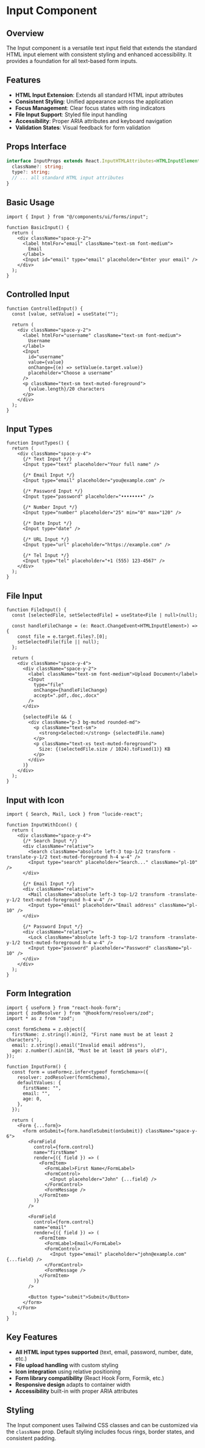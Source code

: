 # Input Component

## Overview

The Input component is a versatile text input field that extends the standard HTML input element with consistent styling and enhanced accessibility. It provides a foundation for all text-based form inputs.

## Features

- **HTML Input Extension**: Extends all standard HTML input attributes
- **Consistent Styling**: Unified appearance across the application
- **Focus Management**: Clear focus states with ring indicators
- **File Input Support**: Styled file input handling
- **Accessibility**: Proper ARIA attributes and keyboard navigation
- **Validation States**: Visual feedback for form validation

## Props Interface

```typescript
interface InputProps extends React.InputHTMLAttributes<HTMLInputElement> {
  className?: string;
  type?: string;
  // ... all standard HTML input attributes
}
```

## Basic Usage

```tsx
import { Input } from "@/components/ui/forms/input";

function BasicInput() {
  return (
    <div className="space-y-2">
      <label htmlFor="email" className="text-sm font-medium">
        Email
      </label>
      <Input id="email" type="email" placeholder="Enter your email" />
    </div>
  );
}
```

## Controlled Input

```tsx
function ControlledInput() {
  const [value, setValue] = useState("");

  return (
    <div className="space-y-2">
      <label htmlFor="username" className="text-sm font-medium">
        Username
      </label>
      <Input
        id="username"
        value={value}
        onChange={(e) => setValue(e.target.value)}
        placeholder="Choose a username"
      />
      <p className="text-sm text-muted-foreground">
        {value.length}/20 characters
      </p>
    </div>
  );
}
```

## Input Types

```tsx
function InputTypes() {
  return (
    <div className="space-y-4">
      {/* Text Input */}
      <Input type="text" placeholder="Your full name" />

      {/* Email Input */}
      <Input type="email" placeholder="you@example.com" />

      {/* Password Input */}
      <Input type="password" placeholder="••••••••" />

      {/* Number Input */}
      <Input type="number" placeholder="25" min="0" max="120" />

      {/* Date Input */}
      <Input type="date" />

      {/* URL Input */}
      <Input type="url" placeholder="https://example.com" />

      {/* Tel Input */}
      <Input type="tel" placeholder="+1 (555) 123-4567" />
    </div>
  );
}
```

## File Input

```tsx
function FileInput() {
  const [selectedFile, setSelectedFile] = useState<File | null>(null);

  const handleFileChange = (e: React.ChangeEvent<HTMLInputElement>) => {
    const file = e.target.files?.[0];
    setSelectedFile(file || null);
  };

  return (
    <div className="space-y-4">
      <div className="space-y-2">
        <label className="text-sm font-medium">Upload Document</label>
        <Input
          type="file"
          onChange={handleFileChange}
          accept=".pdf,.doc,.docx"
        />
      </div>

      {selectedFile && (
        <div className="p-3 bg-muted rounded-md">
          <p className="text-sm">
            <strong>Selected:</strong> {selectedFile.name}
          </p>
          <p className="text-xs text-muted-foreground">
            Size: {(selectedFile.size / 1024).toFixed(1)} KB
          </p>
        </div>
      )}
    </div>
  );
}
```

## Input with Icon

```tsx
import { Search, Mail, Lock } from "lucide-react";

function InputWithIcon() {
  return (
    <div className="space-y-4">
      {/* Search Input */}
      <div className="relative">
        <Search className="absolute left-3 top-1/2 transform -translate-y-1/2 text-muted-foreground h-4 w-4" />
        <Input type="search" placeholder="Search..." className="pl-10" />
      </div>

      {/* Email Input */}
      <div className="relative">
        <Mail className="absolute left-3 top-1/2 transform -translate-y-1/2 text-muted-foreground h-4 w-4" />
        <Input type="email" placeholder="Email address" className="pl-10" />
      </div>

      {/* Password Input */}
      <div className="relative">
        <Lock className="absolute left-3 top-1/2 transform -translate-y-1/2 text-muted-foreground h-4 w-4" />
        <Input type="password" placeholder="Password" className="pl-10" />
      </div>
    </div>
  );
}
```

## Form Integration

```tsx
import { useForm } from "react-hook-form";
import { zodResolver } from "@hookform/resolvers/zod";
import * as z from "zod";

const formSchema = z.object({
  firstName: z.string().min(2, "First name must be at least 2 characters"),
  email: z.string().email("Invalid email address"),
  age: z.number().min(18, "Must be at least 18 years old"),
});

function InputForm() {
  const form = useForm<z.infer<typeof formSchema>>({
    resolver: zodResolver(formSchema),
    defaultValues: {
      firstName: "",
      email: "",
      age: 0,
    },
  });

  return (
    <Form {...form}>
      <form onSubmit={form.handleSubmit(onSubmit)} className="space-y-6">
        <FormField
          control={form.control}
          name="firstName"
          render={({ field }) => (
            <FormItem>
              <FormLabel>First Name</FormLabel>
              <FormControl>
                <Input placeholder="John" {...field} />
              </FormControl>
              <FormMessage />
            </FormItem>
          )}
        />

        <FormField
          control={form.control}
          name="email"
          render={({ field }) => (
            <FormItem>
              <FormLabel>Email</FormLabel>
              <FormControl>
                <Input type="email" placeholder="john@example.com" {...field} />
              </FormControl>
              <FormMessage />
            </FormItem>
          )}
        />

        <Button type="submit">Submit</Button>
      </form>
    </Form>
  );
}
```

## Key Features

- **All HTML input types supported** (text, email, password, number, date, etc.)
- **File upload handling** with custom styling
- **Icon integration** using relative positioning
- **Form library compatibility** (React Hook Form, Formik, etc.)
- **Responsive design** adapts to container width
- **Accessibility** built-in with proper ARIA attributes

## Styling

The Input component uses Tailwind CSS classes and can be customized via the `className` prop. Default styling includes focus rings, border states, and consistent padding.
